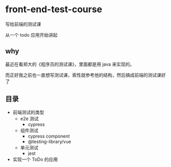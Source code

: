 # front-end-test-course
写给前端的测试课


从一个 todo 应用开始讲起

## why
最近在看郑大的《程序员的测试课》，里面都是用 java 来实现的。 

而正好我之前也一直想写测试课，索性就参考他的结构，然后搞成前端的测试课好了


## 目录
- 前端测试的类型
  - e2e 测试
    - cypress
  - 组件测试
    - cypress component 
    - @testing-library/vue
  - 单元测试
    - jest
- 实现一个 ToDo 的应用

